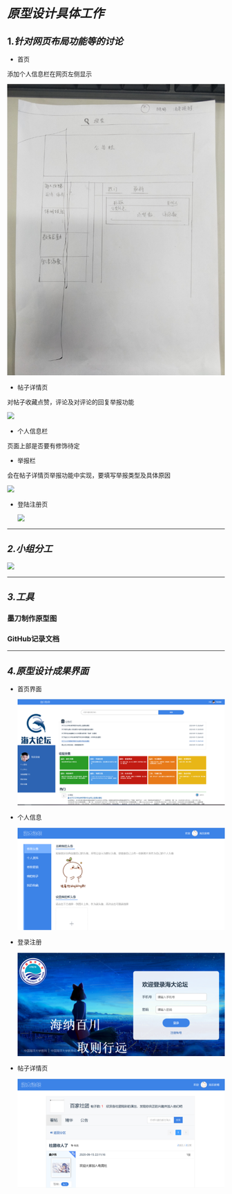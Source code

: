 # ***原型设计具体工作***



## 1.*针对网页布局功能等的讨论*

+ 首页

添加个人信息栏在网页左侧显示

<img src="https://github.com/Aich-Ying/softaware-enginerning/blob/master/img/%E7%BD%91%E7%AB%99%E8%8D%89%E5%9B%BE_%E9%A6%96%E9%A1%B5%E8%BE%83%E4%B8%BA%E7%B2%BE%E8%87%B4%E7%89%88.jpg"/>

+ 帖子详情页

对帖子收藏点赞，评论及对评论的回复举报功能

<img src="C:\Users\Aich\Desktop\软工\img\9.7\网站草图_帖子详情较为精致版.jpg"/>

+ 个人信息栏

页面上部是否要有修饰待定

+ 举报栏

会在帖子详情页举报功能中实现，要填写举报类型及具体原因

<img src="C:\Users\Aich\Desktop\软工\img\9.7\网站草图_个人信息及举报弹框.jpg"/>

+ 登陆注册页

  <img src="C:\Users\Aich\Desktop\软工\img\9.7\网站草图_登录注册.jpg"/>

---



## *2.小组分工*

<img src="C:\Users\Aich\Desktop\软工\img\9.7\分工.png"/>

----



## *3.工具*

### 墨刀制作原型图

### GitHub记录文档

-----



## *4.原型设计成果界面*

+ 首页界面

  <img src="https://github.com/Aich-Ying/softaware-enginerning/blob/master/img/%E9%A6%96%E9%A1%B5.png"/>
+ 个人信息

  <img src="https://github.com/Aich-Ying/softaware-enginerning/blob/master/img/%E4%B8%AA%E4%BA%BA%E4%BF%A1%E6%81%AF.png"/>
+ 登录注册

  <img src="https://github.com/Aich-Ying/softaware-enginerning/blob/master/img/%E7%99%BB%E5%BD%95%E6%B3%A8%E5%86%8C.png"/>

+ 帖子详情页

  <img src="https://github.com/Aich-Ying/softaware-enginerning/blob/master/img/%E5%B8%96%E5%AD%90%E8%AF%A6%E6%83%85%E9%A1%B5.png"/>















